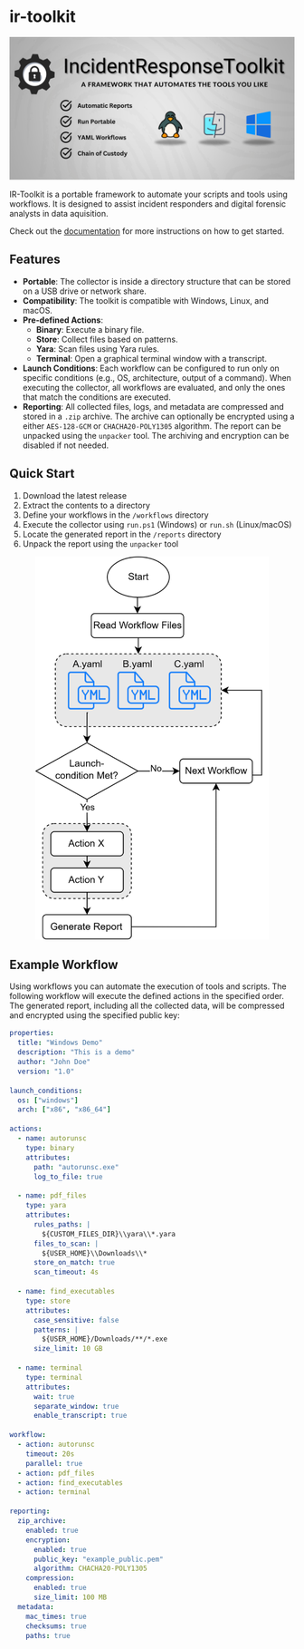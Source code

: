 # ir-toolkit

<p align="center">
    <img src="assets/banner.png" alt="Banner" title="Banner">
</p>

IR-Toolkit is a portable framework to automate your scripts and tools using workflows. It is designed to assist incident responders and digital forensic analysts in data aquisition.

Check out the [documentation](https://freilichtbuehne.github.io/ir-toolkit/index.html) for more instructions on how to get started.

## Features

- **Portable**: The collector is inside a directory structure that can be stored on a USB drive or network share.
- **Compatibility**: The toolkit is compatible with Windows, Linux, and macOS.
- **Pre-defined Actions**:
    - **Binary**: Execute a binary file.
    - **Store**: Collect files based on patterns.
    - **Yara**: Scan files using Yara rules.
    - **Terminal**: Open a graphical terminal window with a transcript.
- **Launch Conditions**: Each workflow can be configured to run only on specific conditions (e.g., OS, architecture, output of a command). When executing the collector, all workflows are evaluated, and only the ones that match the conditions are executed.
- **Reporting**: All collected files, logs, and metadata are compressed and stored in a `.zip` archive. The archive can optionally be encrypted using a either `AES-128-GCM` or `CHACHA20-POLY1305` algorithm. The report can be unpacked using the `unpacker` tool. The archiving and encryption can be disabled if not needed.


## Quick Start

1. Download the latest release
2. Extract the contents to a directory
3. Define your workflows in the `/workflows` directory
4. Execute the collector using `run.ps1` (Windows) or `run.sh` (Linux/macOS)
5. Locate the generated report in the `/reports` directory
6. Unpack the report using the `unpacker` tool

<p align="center">
    <img src="assets/how_it_works.png" alt="Banner" title="Banner" width="412px">
</p>

## Example Workflow

Using workflows you can automate the execution of tools and scripts. The following workflow will execute the defined actions in the specified order. The generated report, including all the collected data, will be compressed and encrypted using the specified public key:

```yaml
properties:
  title: "Windows Demo"
  description: "This is a demo"
  author: "John Doe"
  version: "1.0"

launch_conditions:
  os: ["windows"]
  arch: ["x86", "x86_64"]

actions:
  - name: autorunsc
    type: binary
    attributes:
      path: "autorunsc.exe"
      log_to_file: true

  - name: pdf_files
    type: yara
    attributes:
      rules_paths: |
        ${CUSTOM_FILES_DIR}\\yara\\*.yara
      files_to_scan: |
        ${USER_HOME}\\Downloads\\*
      store_on_match: true
      scan_timeout: 4s

  - name: find_executables
    type: store
    attributes:
      case_sensitive: false
      patterns: |
        ${USER_HOME}/Downloads/**/*.exe
      size_limit: 10 GB

  - name: terminal
    type: terminal
    attributes:
      wait: true
      separate_window: true
      enable_transcript: true

workflow:
  - action: autorunsc
    timeout: 20s
    parallel: true
  - action: pdf_files
  - action: find_executables
  - action: terminal

reporting:
  zip_archive:
    enabled: true
    encryption:
      enabled: true
      public_key: "example_public.pem"
      algorithm: CHACHA20-POLY1305
    compression:
      enabled: true
      size_limit: 100 MB
  metadata:
    mac_times: true
    checksums: true
    paths: true
```